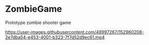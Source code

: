 # ZombieGame

Prototype zombie shooter game

https://user-images.githubusercontent.com/48997267/152960208-2e7dba54-e453-4001-b323-7f7d52d9ec61.mp4
